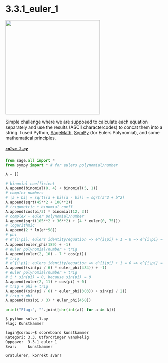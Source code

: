 # 3.3.1_euler_1

<img src="https://raw.githubusercontent.com/mklarz/ctf-writeups/main/2020/etterretningstjenesten/cybertalent-winter/3_utfordringer/3_vanskelig/euler/euler/screenshots/598ffa7704b3426e82aca79ff2f28875.png" width="300">

Simple challenge where we are supposed to calculate each equation separately and use the results (ASCII charactercodes) to concat them into a string. I used Python, [SageMath](https://www.sagemath.org/), [SymPy](https://www.sympy.org/en/index.html) (for Eulers Polynomial), and some mathematical principles.

##### [`solve_1.py`](./solve_1.py)
```python
from sage.all import *
from sympy import * # for eulers polynomial/number

A = []

# binomial coefficient
A.append(binomial(8, 4) + binomial(5, 1))
# complex numbers
# |a + bi| = sqrt((a + bi)(a - bi)) = sqrt(a^2 + b^2)
A.append(sqrt(45**2 + 108**2))
# trigometric + binomial coeff
A.append(cos(pi/3) * binomial(12, 3))
# complex + euler polynomial/number
A.append(sqrt(105**2 + 36**2) + (4 * euler(0, 75)))
# logarithmic
A.append(2 * ln(e**58))
# phi
# e^{i\pi}: eulers identity/equation => e^{i\pi} + 1 = 0 => e^{i\pi} = -1
A.append(euler_phi(189) + -1)
# euler polynomial/number + trig
A.append(euler(2, 10) - 7 * cos(pi))
# trig
# e^{i\pi}: eulers identity/equation => e^{i\pi} + 1 = 0 => e^{i\pi} = -1
A.append((sin(pi / 6) * euler_phi(484)) + -1)
# euler polynomial/number + trig
# i * sin(pi) = 0, because sin(pi) = 0
A.append(euler(2, 11) + cos(pi) + 0)
# trig + phi + trig
A.append((sin(pi / 6) * euler_phi(303)) + sin(pi / 2))
# trig + phi
A.append(cos(pi / 3) * euler_phi(458))

print("Flag:", "".join([chr(int(a)) for a in A]))
```

```sh
$ python solve_1.py
Flag: Kunstkammer
```

```sh
login@corax:~$ scoreboard kunstkammer
Kategori: 3.3. Utfordringer vanskelig
Oppgave:  3.3.1_euler_1
Svar:     kunstkammer

Gratulerer, korrekt svar!
```
